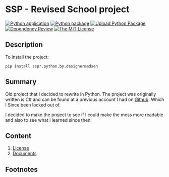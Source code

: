 # SSP - Revised School project
[![Python application](https://github.com/KentVejrupMadsen/specialised-study-project.revised.python/actions/workflows/python.yml/badge.svg)](https://github.com/KentVejrupMadsen/specialised-study-project.revised.python/actions/workflows/python.yml)
[![Python package](https://github.com/KentVejrupMadsen/specialised-study-project.revised.python/actions/workflows/python-matrice.yml/badge.svg)](https://github.com/KentVejrupMadsen/specialised-study-project.revised.python/actions/workflows/python-matrice.yml)
[![Upload Python Package](https://github.com/KentVejrupMadsen/specialised-study-project.revised.python/actions/workflows/publish.yml/badge.svg)](https://github.com/KentVejrupMadsen/specialised-study-project.revised.python/actions/workflows/publish.yml)
[![Dependency Review](https://github.com/KentVejrupMadsen/specialised-study-project.revised.python/actions/workflows/rependencies.yml/badge.svg)](https://github.com/KentVejrupMadsen/specialised-study-project.revised.python/actions/workflows/rependencies.yml)
[![The MIT License][license-image]][license-url]

[license-image]: https://img.shields.io/badge/License-MIT-yellow.svg
[license-url]: https://opensource.org/licenses/MIT

## Description
To install the project:

    pip install sspr.python.by.designermadsen

## Summary
Old project that I decided to rewrite in Python. 
The project was originally written is C# and can be found at a previous account I had on 
[Github](https://github.com/KentMadsen/Rybners-SpecialisedStudyProject). 
Which I Since been locked out of.

I decided to make the project to see if I could make the mess more readable 
and also to see what i learned since then.



## Content
1. [License](License.md)
2. [Documents](docs/readme.md)

## Footnotes

